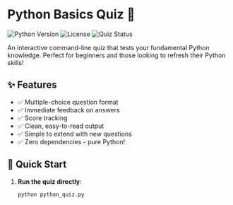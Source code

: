 # Python Basics Quiz 🐍

![Python Version](https://img.shields.io/badge/python-3.6+-blue.svg)
![License](https://img.shields.io/badge/license-MIT-green.svg)
![Quiz Status](https://img.shields.io/badge/quiz%20questions-2-yellow.svg)

An interactive command-line quiz that tests your fundamental Python knowledge. Perfect for beginners and those looking to refresh their Python skills!

## ✨ Features

- ✅ Multiple-choice question format
- ✅ Immediate feedback on answers
- ✅ Score tracking
- ✅ Clean, easy-to-read output
- ✅ Simple to extend with new questions
- ✅ Zero dependencies - pure Python!

## 🚀 Quick Start

1. **Run the quiz directly**:
   ```bash
   python python_quiz.py
